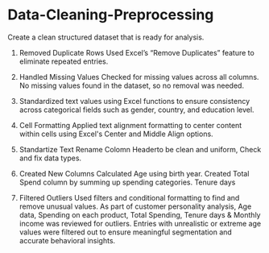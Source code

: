 # Data-Cleaning-Preprocessing
Create a clean structured dataset that is ready for analysis.

1. Removed Duplicate Rows
   Used Excel’s “Remove Duplicates” feature to eliminate repeated entries.

2. Handled Missing Values
   Checked for missing values across all columns.
   No missing values found in the dataset, so no removal was needed.

3. Standardized text values using Excel functions to ensure consistency across categorical fields such as gender, country, and education level.
   
4. Cell Formatting 
   Applied text alignment formatting to center content within cells using Excel's Center and Middle Align options.

5. Standartize Text
   Rename Colomn Headerto be clean and uniform, Check and fix data types. 
   
7. Created New Columns
   Calculated Age using birth year.
   Created Total Spend column by summing up spending categories.
   Tenure days

8. Filtered Outliers
   Used filters and conditional formatting to find and remove unusual values.
   As part of customer personality analysis, Age data, Spending  on each product, Total Spending, Tenure days & Monthly income was reviewed for outliers.
   Entries with unrealistic or extreme age values were filtered out to ensure meaningful segmentation and accurate behavioral insights.
